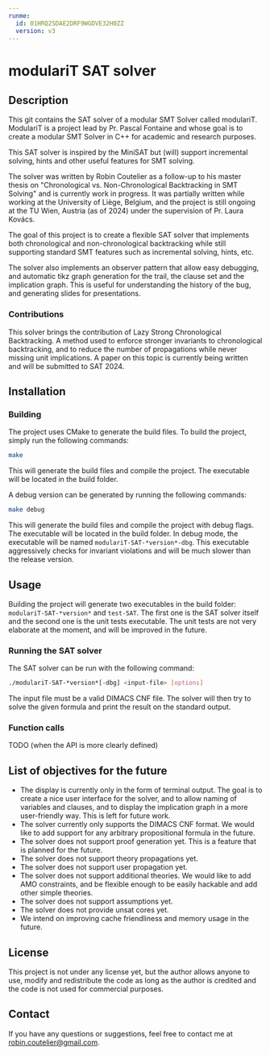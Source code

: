 ```yaml
---
runme:
  id: 01HRQ2SDAE2DRF9WGDVE32H0ZZ
  version: v3
---
```


# modulariT SAT solver

## Description

This git contains the SAT solver of a modular SMT Solver called modulariT. ModulariT is a project lead by Pr. Pascal Fontaine and whose goal is to create a modular SMT Solver in C++ for academic and research purposes.

This SAT solver is inspired by the MiniSAT but (will) support incremental solving, hints and other useful features for SMT solving.

The solver was written by Robin Coutelier as a follow-up to his master thesis on "Chronological vs. Non-Chronological Backtracking in SMT Solving" and is currently work in progress. It was partially written while working at the University of Liège, Belgium, and the project is still ongoing at the TU Wien, Austria (as of 2024) under the supervision of Pr. Laura Kovács.

The goal of this project is to create a flexible SAT solver that implements both chronological and non-chronological backtracking while still supporting standard SMT features such as incremental solving, hints, etc.

The solver also implements an observer pattern that allow easy debugging, and automatic tikz graph generation for the trail, the clause set and the implication graph. This is useful for understanding the history of the bug, and generating slides for presentations.

### Contributions

This solver brings the contribution of Lazy Strong Chronological Backtracking. A method used to enforce stronger invariants to chronological backtracking, and to reduce the number of propagations while never missing unit implications. A paper on this topic is currently being written and will be submitted to SAT 2024.

## Installation

### Building

The project uses CMake to generate the build files. To build the project, simply run the following commands:

```bash {"id":"01HRQ2SDACEHDTX86EN4FH6562"}
make
```

This will generate the build files and compile the project. The executable will be located in the build folder.

A debug version can be generated by running the following commands:

```bash {"id":"01HRQ2SDAD54CFP30XNWJG3DDN"}
make debug
```

This will generate the build files and compile the project with debug flags. The executable will be located in the build folder. In debug mode, the executable will be named `modulariT-SAT-*version*-dbg`. This executable aggressively checks for invariant violations and will be much slower than the release version.

## Usage

Building the project will generate two executables in the build folder: `modulariT-SAT-*version*` and `test-SAT`. The first one is the SAT solver itself and the second one is the unit tests executable. The unit tests are not very elaborate at the moment, and will be improved in the future.

### Running the SAT solver

The SAT solver can be run with the following command:

```bash {"id":"01HRQ2SDAD54CFP30XP0A14826"}
./modulariT-SAT-*version*[-dbg] <input-file> [options]
```

The input file must be a valid DIMACS CNF file. The solver will then try to solve the given formula and print the result on the standard output.

### Function calls

TODO (when the API is more clearly defined)

## List of objectives for the future

- The display is currently only in the form of terminal output. The goal is to create a nice user interface for the solver, and to allow naming of variables and clauses, and to display the implication graph in a more user-friendly way. This is left for future work.
- The solver currently only supports the DIMACS CNF format. We would like to add support for any arbitrary propositional formula in the future.
- The solver does not support proof generation yet. This is a feature that is planned for the future.
- The solver does not support theory propagations yet.
- The solver does not support user propagation yet.
- The solver does not support additional theories. We would like to add AMO constraints, and be flexible enough to be easily hackable and add other simple theories.
- The solver does not support assumptions yet.
- The solver does not provide unsat cores yet.
- We intend on improving cache friendliness and memory usage in the future.

## License

This project is not under any license yet, but the author allows anyone to use, modify and redistribute the code as long as the author is credited and the code is not used for commercial purposes.

## Contact

If you have any questions or suggestions, feel free to contact me at robin.coutelier@gmail.com.
